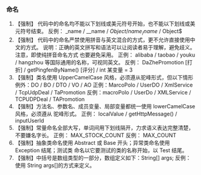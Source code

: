 ### 命名
1. 【强制】 代码中的命名均不能以下划线或美元符号开始，也不能以下划线或美元符号结束。
反例： _name / __name / $Object / name_ / name$ / Object$
2. 【强制】 代码中的命名严禁使用拼音与英文混合的方式，更不允许直接使用中文的方式。
说明：正确的英文拼写和语法可以让阅读者易于理解，避免歧义。注意，即使纯拼音命名方式
也要避免采用。
正例： alibaba / taobao / youku / hangzhou 等国际通用的名称，可视同英文。
反例： DaZhePromotion [打折] / getPingfenByName() [评分] / int 某变量 = 3
3. 【强制】类名使用 UpperCamelCase 风格，必须遵从驼峰形式，但以下情形例外：DO / BO / 
DTO / VO / AO
正例：MarcoPolo / UserDO / XmlService / TcpUdpDeal / TaPromotion
反例：macroPolo / UserDo / XMLService / TCPUDPDeal / TAPromotion
4. 【强制】方法名、参数名、成员变量、局部变量都统一使用 lowerCamelCase 风格，必须遵从
驼峰形式。
正例： localValue / getHttpMessage() / inputUserId
5. 【强制】常量命名全部大写，单词间用下划线隔开，力求语义表达完整清楚，不要嫌名字长。
正例： MAX_STOCK_COUNT
反例： MAX_COUNT
6. 【强制】抽象类命名使用 Abstract 或 Base 开头；异常类命名使用 Exception 结尾；测试类
命名以它要测试的类的名称开始，以 Test 结尾。
7. 【强制】中括号是数组类型的一部分，数组定义如下：String[] args;
反例：使用 String args[]的方式来定义。